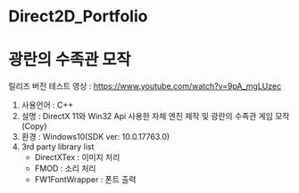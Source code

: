 # Direct2D_Portfolio

# 광란의 수족관 모작

릴리즈 버전 테스트 영상 : https://www.youtube.com/watch?v=9pA_mgLUzec

1. 사용언어 : C++
2. 설명 : DirectX 11와 Win32 Api 사용한 자체 엔진 제작 및 광란의 수족관 게임 모작(Copy)
3. 환경 : Windows10(SDK ver: 10.0.17763.0)
4. 3rd party library list
    - DirectXTex : 이미지 처리
    - FMOD : 소리 처리
    - FW1FontWrapper : 폰트 출력
